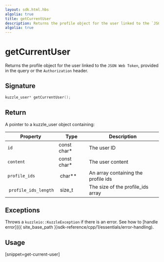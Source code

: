 ```yaml
---
layout: sdk.html.hbs
algolia: true
title: getCurrentUser
description: Returns the profile object for the user linked to the `JSON Web Token`
algolia: true
---
```


# getCurrentUser

Returns the profile object for the user linked to the `JSON Web Token`, provided in the query or the `Authorization` header.

## Signature

```cpp
kuzzle_user* getCurrentUser();
```

## Return

A pointer to a kuzzle_user object containing:

| Property     | Type    | Description                       |
| ---------- | ------- | --------------------------------- |
| `id` | const char* | The user ID |
| `content` | const char* | The user content |
| `profile_ids` | char** | An array containing the profile ids |
| `profile_ids_length` | size_t | The size of the profile_ids array |

## Exceptions

Throws a `kuzzleio::KuzzleException` if there is an error. See how to [handle error]({{ site_base_path }}sdk-reference/cpp/1/essentials/error-handling).

## Usage

[snippet=get-current-user]
